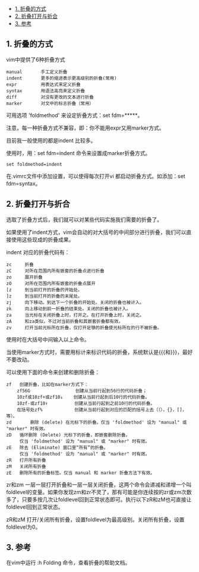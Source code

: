 
<!-- @import "[TOC]" {cmd="toc" depthFrom=1 depthTo=6 orderedList=false} -->

<!-- code_chunk_output -->

- [1. 折叠的方式](#1-折叠的方式)
- [2. 折叠打开与折合](#2-折叠打开与折合)
- [3. 参考](#3-参考)

<!-- /code_chunk_output -->

## 1. 折叠的方式

vim中提供了6种折叠方式

```
manual       手工定义折叠
indent       更多的缩进表示更高级别的折叠(常用)
expr         用表达式来定义折叠
syntax       用语法高亮来定义折叠
diff         对没有更改的文本进行折叠
marker       对文中的标志折叠（常用）
```

可用选项 'foldmethod' 来设定折叠方式：set fdm=*****。

注意，每一种折叠方式不兼容，即：你不能用expr又用marker方式。

目前我一般使用的都是indent 比较多。

使用时，用：set fdm=indent 命令来设置成marker折叠方式。

```
set foldmethod=indent
```

在.vimrc文件中添加设置，可以使得每次打开vi 都启动折叠方式。如添加：set fdm=syntax。

## 2. 折叠打开与折合

选取了折叠方式后，我们就可以对某些代码实施我们需要的折叠了。

如果使用了indent方式，vim会自动的对大括号的中间部分进行折叠，我们可以直接使用这些现成的折叠成果。

indent 对应的折叠代码有：

```
zc     折叠
zC     对所在范围内所有嵌套的折叠点进行折叠
zo     展开折叠
zO     对所在范围内所有嵌套的折叠点展开
[z     到当前打开的折叠的开始处。
]z     到当前打开的折叠的末尾处。
zj     向下移动。到达下一个折叠的开始处。关闭的折叠也被计入。
zk     向上移动到前一折叠的结束处。关闭的折叠也被计入。
za     当光标在关闭折叠上时，打开之。在打开折叠上时，关闭之。  
zA     和za类似，不过对当前折叠和其嵌套折叠都有效。  
zv     打开当前光标所在折叠，仅打开足够的折叠使光标所在的行不被折叠。
```

使用时在大括号中间输入以上命令。

当使用marker方式时，需要用标计来标识代码的折叠，系统默认是{{{和}}}，最好不要改动。

可以使用下面的命令来创建和删除折叠：

```
zf   创建折叠，比如在marker方式下：
    zf56G                 创建从当前行起到56行的代码折叠；
    10zf或10zf+或zf10↓    创建从当前行起到后10行的代码折叠。
    10zf-或zf10↑          创建从当前行起到之前10行的代码折叠。
    在括号处zf%            创建从当前行起到对应的匹配的括号上去（（），{}，[]，等）。
zd       删除 (delete) 在光标下的折叠。仅当 'foldmethod' 设为 "manual" 或 "marker" 时有效。
zD   循环删除 (Delete) 光标下的折叠，即嵌套删除折叠。
     仅当 'foldmethod' 设为 "manual" 或 "marker" 时有效。
zE   除去 (Eliminate) 窗口里“所有”的折叠。
     仅当 'foldmethod' 设为 "manual" 或 "marker" 时有效。
zR   打开所有折叠  
zM   关闭所有折叠  
zE   删除所有的折叠标签。仅当 manual 和 marker 折叠方法下有效。 
```

zr和zm  一层一层打开折叠和一层一层关闭折叠，这两个命令会递减和递增一个叫foldlevel的变量。如果你发现zm和zr不灵了，那有可能是你连续按的zr或zm次数多了，只要多按几次让foldlevel回到正常状态即可。执行以下zR和zM也可直接让foldlevel回到正常状态。

zR和zM  打开/关闭所有折叠，设置foldlevel为最高级别。关闭所有折叠，设置foldlevel为0。 

## 3. 参考

在vim中运行 :h Folding 命令，查看折叠的帮助文档。  
